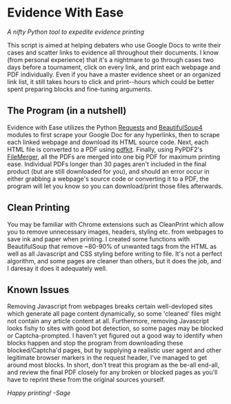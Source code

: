 # Evidence With Ease
*A nifty Python tool to expedite evidence printing*

This script is aimed at helping debaters who use Google Docs to write their cases and scatter links to evidence all throughout their documents. I know (from personal experience) that it's a nightmare to go through cases two days before a tournament, click on every link, and print each webpage and PDF individually. Even if you have a master evidence sheet or an organized link list, it still takes hours to click and print--hours which could be better spent preparing blocks and fine-tuning arguments. 

## The Program (in a nutshell)
Evidence with Ease utilizes the Python [Requests](https://requests.readthedocs.io/en/master/) and [BeautifulSoup4](https://www.crummy.com/software/BeautifulSoup/bs4/doc/) modules to first scrape your Google Doc for any hyperlinks, then to scrape each linked webpage and download its HTML source code. Next, each HTML file is converted to a PDF using [pdfkit](https://pypi.org/project/pdfkit/). Finally, using PyPDF2's [FileMerger](https://pythonhosted.org/PyPDF2/PdfFileMerger.html), all the PDFs are merged into one big PDF for maximum printing ease. Individual PDFs longer than 30 pages aren't included in the final product (but are still downloaded for you), and should an error occur in either grabbing a webpage's source code or converting it to a PDF, the program will let you know so you can download/print those files afterwards.  

## Clean Printing
You may be familiar with Chrome extensions such as CleanPrint which allow you to remove unnecessary images, headers, styling etc. from webpages to save ink and paper when printing. I created some functions with BeautifulSoup that remove ~80-90% of unwanted tags from the HTML as well as all Javascript and CSS styling before writing to file. It's not a perfect algorithm, and some pages are cleaner than others, but it does the job, and I daresay it does it adequately well.

## Known Issues
Removing Javascript from webpages breaks certain well-devloped sites which generate all page content dynamically, so some 'cleaned' files might not contain any article content at all. Furthermore, removing Javascript looks fishy to sites with good bot detection, so some pages may be blocked or Captcha-prompted. I haven't yet figured out a good way to identify when blocks happen and stop the program from downloading these blocked/Captcha'd pages, but by supplying a realistic user agent and other legitimate browser markers in the request header, I've managed to get around most blocks. In short, don't treat this program as the be-all end-all, and review the final PDF closely for any broken or blocked pages as you'll have to reprint these from the original sources yourself.

*Happy printing!*
*-Sage*

